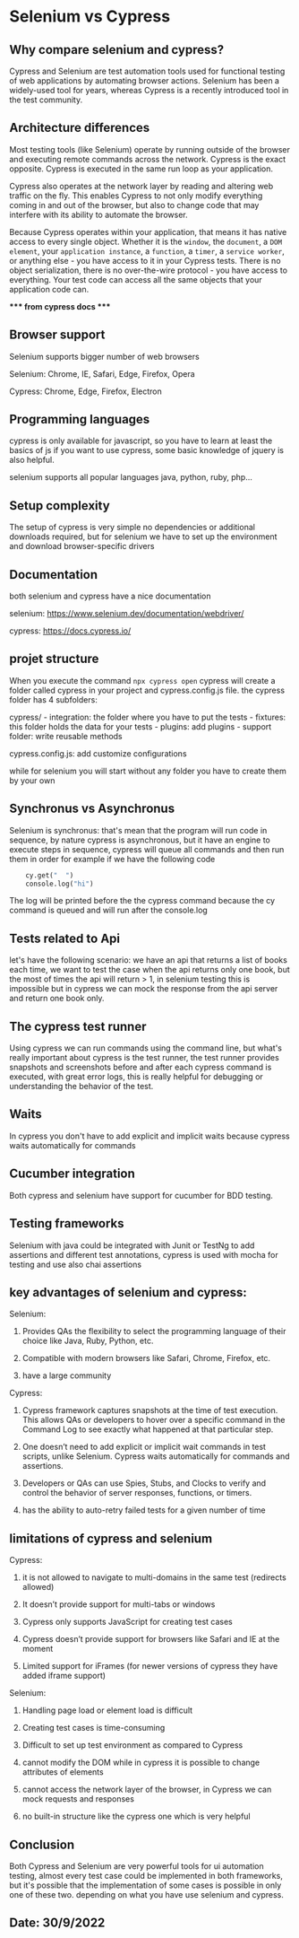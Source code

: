 # Selenium vs Cypress

## Why compare selenium and cypress?

Cypress and Selenium are test automation tools used for functional testing of web applications by automating browser actions. Selenium has been a widely-used tool for years, whereas Cypress is a recently introduced tool in the test community.

## Architecture differences

Most testing tools (like Selenium) operate by running outside of the browser and executing remote commands across the network. Cypress is the exact opposite. Cypress is executed in the same run loop as your application.

Cypress also operates at the network layer by reading and altering web traffic on the fly. This enables Cypress to not only modify everything coming in and out of the browser, but also to change code that may interfere with its ability to automate the browser.    

Because Cypress operates within your application, that means it has native access to every single object. Whether it is the `window`, the `document`, a `DOM element`, your `application instance`, a `function`, a `timer`, a `service worker`, or anything else - you have access to it in your Cypress tests. There is no object serialization, there is no over-the-wire protocol - you have access to everything. Your test code can access all the same objects that your application code can.

__*** from cypress docs ***__


## Browser support

Selenium supports bigger number of web browsers

Selenium: Chrome, IE, Safari, Edge, Firefox, Opera

Cypress: Chrome, Edge, Firefox, Electron

## Programming languages

cypress is only available for javascript, so you have to learn at least the basics of js if you
want to use cypress, some basic knowledge of jquery is also helpful.

selenium supports all popular languages java, python, ruby, php...


## Setup complexity

The setup of cypress is very simple no dependencies or additional downloads required, but for
selenium we have to set up the environment and download browser-specific drivers

## Documentation 

both selenium and cypress have a nice documentation

selenium: https://www.selenium.dev/documentation/webdriver/

cypress:  https://docs.cypress.io/


## projet structure

When you execute the command `npx cypress open` cypress will create a folder called cypress
in your project and cypress.config.js file. the cypress folder has 4 subfolders:

cypress/
    - integration: the folder where you have to put the tests
    - fixtures: this folder holds the data for your tests
    - plugins: add plugins
    - support folder: write reusable methods

cypress.config.js: add customize configurations

while for selenium you will start without any folder you have to create them by your own

## Synchronus vs Asynchronus

Selenium is synchronus: that's mean that the program will run code in sequence,
by nature cypress is asynchronous, but it have an engine to execute steps in sequence, cypress will
queue all commands and then run them in order for example if we have the following code

```python 
    cy.get("  ")    
    console.log("hi")
```
The log will be printed before the the cypress command because the cy command is queued and will run after
the console.log

## Tests related to Api

let's have the following scenario: we have an api that returns a list of books each time,
we want to test the case when the api returns only one book, but the most of times the 
api will return > 1, in selenium testing this is impossible but in cypress we can mock the 
response from the api server and return one book only.


## The cypress test runner

Using cypress we can run commands using the command line, but what's really important about cypress
is the test runner, the test runner provides snapshots and screenshots before and after each cypress
command is executed, with great error logs, this is really helpful for debugging or understanding the
behavior of the test.

## Waits

In cypress you don't have to add explicit and implicit waits because cypress waits automatically for commands


## Cucumber integration 

Both cypress and selenium have support for cucumber for BDD testing.

## Testing frameworks

Selenium with java could be integrated with Junit or TestNg to add assertions and different test
annotations, cypress is used with mocha for testing and use also chai assertions

## key advantages of selenium and cypress: 

Selenium:
    
1. Provides QAs the flexibility to select the programming language of their choice like Java, Ruby, Python, etc.

2. Compatible with modern browsers like Safari, Chrome, Firefox, etc.

3. have a large community

Cypress:

1. Cypress framework captures snapshots at the time of test execution. This allows QAs or developers to hover over a specific command in the Command Log to see exactly what happened at that particular step.

2. One doesn’t need to add explicit or implicit wait commands in test scripts, unlike Selenium. Cypress waits automatically for commands and assertions.
    
3. Developers or QAs can use Spies, Stubs, and Clocks to verify and control the behavior of server responses, functions, or timers.

4. has the ability to auto-retry failed tests for a given number of time
    

## limitations of cypress and selenium

Cypress:

1. it is not allowed to navigate to multi-domains in the same test (redirects allowed)

2. It doesn’t provide support for multi-tabs or windows

3. Cypress only supports JavaScript for creating test cases

4. Cypress doesn’t provide support for browsers like Safari and IE at the moment

5. Limited support for iFrames (for newer versions of cypress they have added iframe support)


Selenium:

1. Handling page load or element load is difficult

2. Creating test cases is time-consuming

3. Difficult to set up test environment as compared to Cypress

4. cannot modify the DOM while in cypress it is possible to change attributes of elements

5. cannot access the network layer of the browser, in Cypress we can mock requests and responses

6. no built-in structure like the cypress one which is very helpful


## Conclusion

Both Cypress and Selenium are very powerful tools for ui automation testing, almost every test case
could be implemented in both frameworks, but it's possible that the implementation of some cases is possible in only one of these two. depending on what you have use selenium and cypress.

## Date: 30/9/2022